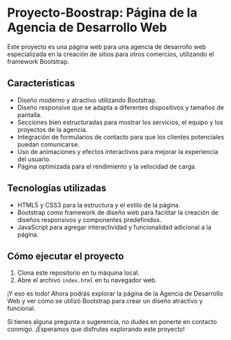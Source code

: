 # Proyecto-Boostrap: Página de la Agencia de Desarrollo Web

Este proyecto es una página web para una agencia de desarrollo web especializada en la creación de sitios para otros comercios, utilizando el framework Bootstrap.

## Características

- Diseño moderno y atractivo utilizando Bootstrap.
- Diseño responsive que se adapta a diferentes dispositivos y tamaños de pantalla.
- Secciones bien estructuradas para mostrar los servicios, el equipo y los proyectos de la agencia.
- Integración de formularios de contacto para que los clientes potenciales puedan comunicarse.
- Uso de animaciones y efectos interactivos para mejorar la experiencia del usuario.
- Página optimizada para el rendimiento y la velocidad de carga.

## Tecnologías utilizadas

- HTML5 y CSS3 para la estructura y el estilo de la página.
- Bootstrap como framework de diseño web para facilitar la creación de diseños responsivos y componentes predefinidos.
- JavaScript para agregar interactividad y funcionalidad adicional a la página.

## Cómo ejecutar el proyecto

1. Clona este repositorio en tu máquina local.
2. Abre el archivo `index.html` en tu navegador web.

¡Y eso es todo! Ahora podrás explorar la página de la Agencia de Desarrollo Web y ver cómo se utilizó Bootstrap para crear un diseño atractivo y funcional.

Si tienes alguna pregunta o sugerencia, no dudes en ponerte en contacto conmigo. ¡Esperamos que disfrutes explorando este proyecto!
